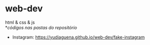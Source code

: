 # web-dev
 html & css & js <br>
      **códigos nas pastas do repositório*
 
  - Instagram: https://yudiaguena.github.io/web-dev/fake-instagram
